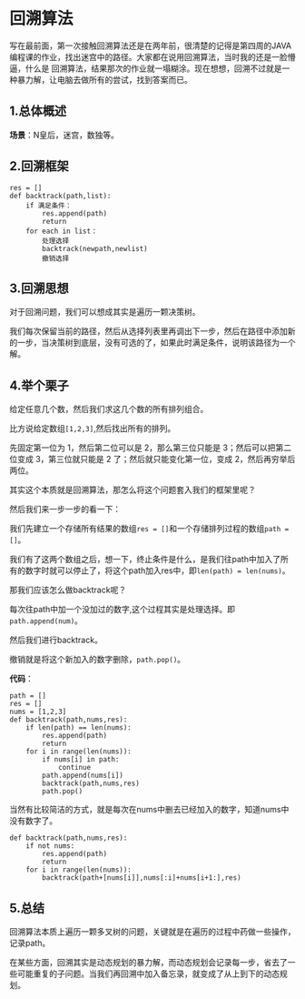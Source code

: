 # 回溯算法

写在最前面，第一次接触回溯算法还是在两年前，很清楚的记得是第四周的JAVA编程课的作业，找出迷宫中的路径。大家都在说用回溯算法，当时我的还是一脸懵逼，什么是
回溯算法，结果那次的作业就一塌糊涂。现在想想，回溯不过就是一种暴力解，让电脑去做所有的尝试，找到答案而已。


## 1.总体概述
**场景**：N皇后，迷宫，数独等。

## 2.回溯框架
```
res = []
def backtrack(path,list):
    if 满足条件：
        res.append(path)
        return
    for each in list：
        处理选择
        backtrack(newpath,newlist)
        撤销选择
```

## 3.回溯思想
对于回溯问题，我们可以想成其实是遍历一颗决策树。

我们每次保留当前的路径，然后从选择列表里再调出下一步，然后在路径中添加新的一步，当决策树到底层，没有可选的了，如果此时满足条件，说明该路径为一个解。

## 4.举个栗子
给定任意几个数，然后我们求这几个数的所有排列组合。

比方说给定数组`[1,2,3]`,然后找出所有的排列。

先固定第一位为 1，然后第二位可以是 2，那么第三位只能是 3；然后可以把第二位变成 3，第三位就只能是 2 了；然后就只能变化第一位，变成 2，然后再穷举后两位。

其实这个本质就是回溯算法，那怎么将这个问题套入我们的框架里呢？

然后我们来一步一步的看一下：

我们先建立一个存储所有结果的数组`res = []`和一个存储排列过程的数组`path = []`。

我们有了这两个数组之后，想一下，终止条件是什么，是我们往path中加入了所有的数字时就可以停止了，将这个path加入res中，即`len(path) = len(nums)`。

那我们应该怎么做backtrack呢？

每次往path中加一个没加过的数字,这个过程其实是处理选择。即`path.append(num)`。

然后我们进行backtrack。

撤销就是将这个新加入的数字删除，`path.pop()`。

**代码**：

```
path = []
res = []
nums = [1,2,3]
def backtrack(path,nums,res):
    if len(path) == len(nums):
        res.append(path)
        return
    for i in range(len(nums)):
        if nums[i] in path:
            continue
        path.append(nums[i])
        backtrack(path,nums,res)
        path.pop()
```

当然有比较简洁的方式，就是每次在nums中删去已经加入的数字，知道nums中没有数字了。
```
def backtrack(path,nums,res):
    if not nums:
        res.append(path)
        return
    for i in range(len(nums)):
        backtrack(path+[nums[i]],nums[:i]+nums[i+1:],res)
```
## 5.总结
回溯算法本质上遍历一颗多叉树的问题，关键就是在遍历的过程中药做一些操作，记录path。

在某些方面，回溯其实是动态规划的暴力解，而动态规划会记录每一步，省去了一些可能重复的子问题。当我们再回溯中加入备忘录，就变成了从上到下的动态规划。
